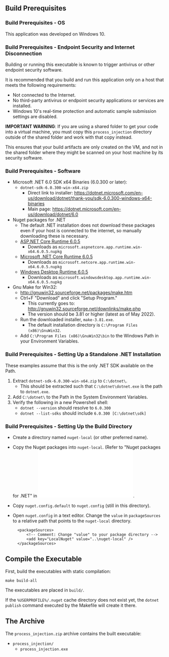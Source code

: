 ## Build Prerequisites

### Build Prerequisites - OS

This application was developed on Windows 10.

### Build Prerequisites - Endpoint Security and Internet Disconnection

Building or running this executable is known to trigger antivirus or other endpoint security software.

It is recommended that you build and run this application only on a host that meets the following requirements:
* Not connected to the Internet.
* No third-party antivirus or endpoint security applications or services are installed.
* Windows 10's real-time protection and automatic sample submission settings are disabled.

**IMPORTANT WARNING**: If you are using a shared folder to get your code into a virtual machine, you
must copy this `process_injection` directory outside of the shared folder and work with that copy instead.

This ensures that your build artifacts are only created on the VM, and not in the shared folder where they
might be scanned on your host machine by its security software.

### Build Prerequisites - Software

* Microsoft .NET 6.0 SDK x64 Binaries (6.0.300 or later):
  * `dotnet-sdk-6.0.300-win-x64.zip`
    * Direct link to installer: https://dotnet.microsoft.com/en-us/download/dotnet/thank-you/sdk-6.0.300-windows-x64-binaries
    * Main page: https://dotnet.microsoft.com/en-us/download/dotnet/6.0
* Nuget packages for .NET
  * The default .NET installation does not download these packages even if
    your host is connected to the internet, so manually downloading these is
    necessary.
  * [ASP.NET Core Runtime 6.0.5](https://www.nuget.org/packages/Microsoft.AspNetCore.App.Runtime.win-x64/6.0.5)
    * Downloads as `microsoft.aspnetcore.app.runtime.win-x64.6.0.5.nupkg`
  * [Microsoft .NET Core Runtime 6.0.5](https://www.nuget.org/packages/Microsoft.NETCore.App.Runtime.win-x64/6.0.5)
    * Downloads as `microsoft.netcore.app.runtime.win-x64.6.0.5.nupkg`
  * [Windows Desktop Runtime 6.0.5](https://www.nuget.org/packages/Microsoft.WindowsDesktop.App.Runtime.win-x64/6.0.5)
    * Downloads as `microsoft.windowsdesktop.app.runtime.win-x64.6.0.5.nupkg`
* Gnu Make for Win32:
  * http://gnuwin32.sourceforge.net/packages/make.htm
  * Ctrl+F "Download" and click "Setup Program."
    * This currently goes to: http://gnuwin32.sourceforge.net/downlinks/make.php
    * The version should be 3.81 or higher (latest as of May 2022).
  * Run the downloaded installer, `make-3.81.exe`.
    * The default installation directory is `C:\Program Files (x86)\GnuWin32`.
  * Add `C:\Program Files (x86)\GnuWin32\bin` to the Windows Path in your Environment Variables.

### Build Prerequisites - Setting Up a Standalone .NET Installation

These examples assume that this is the only .NET SDK available on the Path.

1. Extract `dotnet-sdk-6.0.300-win-x64.zip` to `C:\dotnet\`.
   * This should be extracted such that `C:\dotnet\dotnet.exe` is the path to `dotnet.exe`.
2. Add `C:\dotnet\` to the Path in the System Environment Variables.
3. Verify the following in a new Powershell shell:
   * `dotnet --version` should resolve to `6.0.300`
   * `dotnet --list-sdks` should include `6.0.300 [C:\dotnet\sdk]`

### Build Prerequisites - Setting Up the Build Directory

* Create a directory named `nuget-local` (or other preferred name).
* Copy the Nuget packages into `nuget-local`. (Refer to "Nuget packages for .NET" in ![Build Prerequisites - Software](BUILD.md#build-prerequisites---software).
* Copy `nuget.config.default` to `nuget.config` (still in this directory).
* Open `nuget.config` in a text editor. Change the `value` in `packageSources` to a relative path that points to the `nuget-local` directory.

  ```
    <packageSources>
        <!-- Comment: Change "value" to your package directory -->
        <add key="LocalNuget" value="..\nuget-local" />
    </packageSources>
  ```

## Compile the Executable

First, build the executables with static compilation:

```
make build-all
```

The executables are placed in `build/`.

If the `%USERPROFILE%/.nuget` cache directory does not exist yet, the `dotnet publish` command executed by the Makefile will create it there.

## The Archive

The `process_injection.zip` archive contains the built executable:

* `process_injection/`
  * `process_injection.exe`
